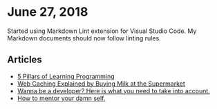 
# June 27, 2018

Started using Markdown Lint extension for Visual Studio Code. My Markdown documents should now follow linting rules.

## Articles

- [5 Pillars of Learning Programming](https://dev.to/rainerhahnekamp/5-pillars-of-learning-programming-1hd9)
- [Web Caching Explained by Buying Milk at the Supermarket](https://medium.freecodecamp.org/web-caching-explained-by-buying-milk-at-the-supermarket-2ba6133ca4ed)
- [Wanna be a developer? Here is what you need to take into account.](https://medium.freecodecamp.org/wanna-be-a-developer-here-is-what-you-need-to-take-into-account-7f59a059f39)
- [How to mentor your damn self.](https://hackernoon.com/how-to-mentor-your-damn-self-c974635b2510)